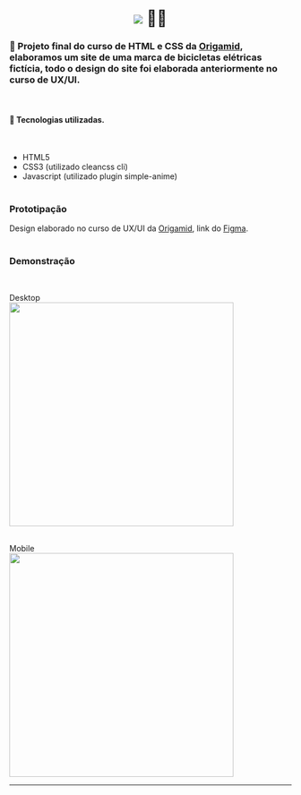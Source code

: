 # <h1 align="center"><img src=".github/bikcraft.svg"> 🚴‍♂️</h1>

### 📖 Projeto final do curso de HTML e CSS da [Origamid](https://www.origamid.com/), elaboramos um site de uma marca de bicicletas elétricas fictícia, todo o design do site foi elaborada anteriormente no curso de UX/UI.

<br>

#### 🚀 Tecnologias utilizadas.

<br>

- HTML5
- CSS3 (utilizado cleancss cli)
- Javascript (utilizado plugin simple-anime)
  <br>
  <br>

### Prototipação

Design elaborado no curso de UX/UI da [Origamid](https://www.origamid.com/), link do [Figma](https://www.figma.com/file/JoeasawEAXNwPQ7onDm4zu/prot%C3%B3tipo---Bikcraft?node-id=0%3A1).
<br>
<br>

### Demonstração

<br>

Desktop
<br>
<img src=".github/bikcraft-desktop.jpg" style="width:400px"> <br><br>

Mobile
<br>
<img src=".github/bikcraft-mobile.jpg" style="width:400px"> <br>

<hr>
